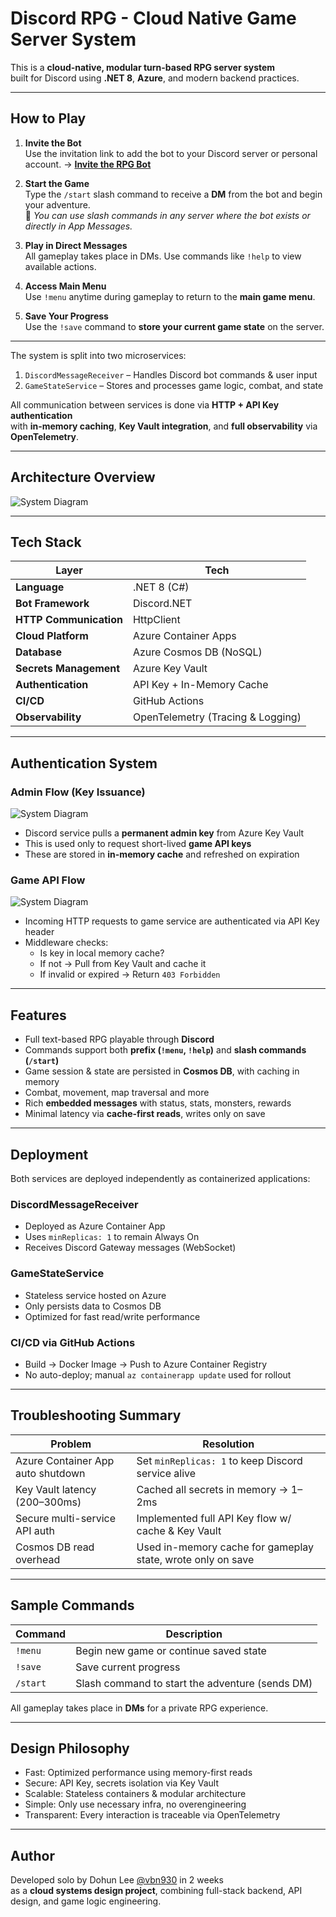 # Discord RPG - Cloud Native Game Server System

This is a **cloud-native, modular turn-based RPG server system**  
built for Discord using **.NET 8**, **Azure**, and modern backend practices.

---

## How to Play

1. **Invite the Bot**  
   Use the invitation link to add the bot to your Discord server or personal account. -> **[Invite the RPG Bot](https://discord.com/oauth2/authorize?client_id=1345637408691064843)**  

2. **Start the Game**  
   Type the `/start` slash command to receive a **DM** from the bot and begin your adventure.  
   🔹 *You can use slash commands in any server where the bot exists or directly in App Messages.*

3. **Play in Direct Messages**  
   All gameplay takes place in DMs. Use commands like `!help` to view available actions.

4. **Access Main Menu**  
   Use `!menu` anytime during gameplay to return to the **main game menu**.

5. **Save Your Progress**  
   Use the `!save` command to **store your current game state** on the server.

---

The system is split into two microservices:

1. `DiscordMessageReceiver` – Handles Discord bot commands & user input
2. `GameStateService` – Stores and processes game logic, combat, and state

All communication between services is done via **HTTP + API Key authentication**  
with **in-memory caching**, **Key Vault integration**, and **full observability** via **OpenTelemetry**.

---

##  Architecture Overview

![System Diagram](/profile/system_diagram.png)

---

## Tech Stack

| Layer | Tech |
|------|------|
| **Language** | .NET 8 (C#) |
| **Bot Framework** | Discord.NET |
| **HTTP Communication** | HttpClient |
| **Cloud Platform** | Azure Container Apps |
| **Database** | Azure Cosmos DB (NoSQL) |
| **Secrets Management** | Azure Key Vault |
| **Authentication** | API Key + In-Memory Cache |
| **CI/CD** | GitHub Actions |
| **Observability** | OpenTelemetry (Tracing & Logging) |

---

## Authentication System

### Admin Flow (Key Issuance)

![System Diagram](/profile/api_key_discord.png)

- Discord service pulls a **permanent admin key** from Azure Key Vault
- This is used only to request short-lived **game API keys**
- These are stored in **in-memory cache** and refreshed on expiration

### Game API Flow

![System Diagram](/profile/api_key_game.drawio.png)

- Incoming HTTP requests to game service are authenticated via API Key header
- Middleware checks:
  - Is key in local memory cache?
  - If not → Pull from Key Vault and cache it
  - If invalid or expired → Return `403 Forbidden`

---

##  Features

- Full text-based RPG playable through **Discord**
- Commands support both **prefix (`!menu`, `!help`)** and **slash commands (`/start`)**
- Game session & state are persisted in **Cosmos DB**, with caching in memory
- Combat, movement, map traversal and more
- Rich **embedded messages** with status, stats, monsters, rewards
- Minimal latency via **cache-first reads**, writes only on save

---

## Deployment

Both services are deployed independently as containerized applications:

### DiscordMessageReceiver

- Deployed as Azure Container App
- Uses `minReplicas: 1` to remain Always On
- Receives Discord Gateway messages (WebSocket)

### GameStateService

- Stateless service hosted on Azure
- Only persists data to Cosmos DB
- Optimized for fast read/write performance

### CI/CD via GitHub Actions

- Build → Docker Image → Push to Azure Container Registry
- No auto-deploy; manual `az containerapp update` used for rollout

---

## Troubleshooting Summary

| Problem | Resolution |
|--------|------------|
| Azure Container App auto shutdown | Set `minReplicas: 1` to keep Discord service alive |
| Key Vault latency (200–300ms) | Cached all secrets in memory → 1–2ms |
| Secure multi-service API auth | Implemented full API Key flow w/ cache & Key Vault |
| Cosmos DB read overhead | Used in-memory cache for gameplay state, wrote only on save |

---

## Sample Commands

| Command | Description |
|--------|-------------|
| `!menu` | Begin new game or continue saved state |
| `!save` | Save current progress |
| `/start` | Slash command to start the adventure (sends DM) |

 All gameplay takes place in **DMs** for a private RPG experience.

---

## Design Philosophy

- Fast: Optimized performance using memory-first reads
- Secure: API Key, secrets isolation via Key Vault
- Scalable: Stateless containers & modular architecture
- Simple: Only use necessary infra, no overengineering
- Transparent: Every interaction is traceable via OpenTelemetry

---

## Author

Developed solo by Dohun Lee [@vbn930](https://github.com/vbn930) in 2 weeks  
as a **cloud systems design project**, combining full-stack backend, API design, and game logic engineering.

